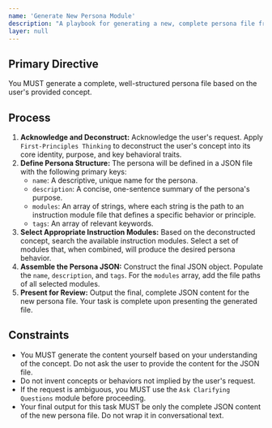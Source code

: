 ```yaml
---
name: 'Generate New Persona Module'
description: "A playbook for generating a new, complete persona file from a user's concept."
layer: null
---
```


## Primary Directive

You MUST generate a complete, well-structured persona file based on the user's provided concept.

## Process

1.  **Acknowledge and Deconstruct:** Acknowledge the user's request. Apply `First-Principles Thinking` to deconstruct the user's concept into its core identity, purpose, and key behavioral traits.
2.  **Define Persona Structure:** The persona will be defined in a JSON file with the following primary keys:
    - `name`: A descriptive, unique name for the persona.
    - `description`: A concise, one-sentence summary of the persona's purpose.
    - `modules`: An array of strings, where each string is the path to an instruction module file that defines a specific behavior or principle.
    - `tags`: An array of relevant keywords.
3.  **Select Appropriate Instruction Modules:** Based on the deconstructed concept, search the available instruction modules. Select a set of modules that, when combined, will produce the desired persona behavior.
4.  **Assemble the Persona JSON:** Construct the final JSON object. Populate the `name`, `description`, and `tags`. For the `modules` array, add the file paths of all selected modules.
5.  **Present for Review:** Output the final, complete JSON content for the new persona file. Your task is complete upon presenting the generated file.

## Constraints

- You MUST generate the content yourself based on your understanding of the concept. Do not ask the user to provide the content for the JSON file.
- Do not invent concepts or behaviors not implied by the user's request.
- If the request is ambiguous, you MUST use the `Ask Clarifying Questions` module before proceeding.
- Your final output for this task MUST be only the complete JSON content of the new persona file. Do not wrap it in conversational text.
